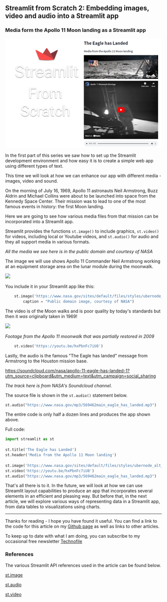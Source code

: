 ## Streamlit from Scratch 2: Embedding images, video and audio into a Streamlit app

### Media form the Apollo 11 Moon landing as a Streamlit app

![](https://github.com/alanjones2/streamlitfromscratch/raw/main/images/cover2.1.png)


In the first part of this series we saw how to set up the Streamlit development environment and how easy it is to create a simple web app using different types of text.

This time we will look at how we can enhance our app with different media - images, video and sound.

On the morning of July 16, 1969, Apollo 11 astronauts Neil Armstrong, Buzz Aldrin and Michael Collins were about to be launched into space from the Kennedy Space Center. Their mission was to lead to one of the most famous events in history: the first Moon landing.

Here we are going to see how various media files from that mission can be incorporated into a Streamlit app.

Streamlit provides the functions ``st.image()`` to include graphics, ``st.video()`` for videos, including local or Youtube videos, and ``st.audio()`` for audio and they all support media in various formats.

_All the media we see here is in the public domain and courtesy of NASA_

The image we will use shows Apollo 11 Commander Neil Armstrong working at an equipment storage area on the lunar module during the moonwalk.

![](https://www.nasa.gov/sites/default/files/styles/ubernode_alt_horiz/public/images/464487main_AS11-40-5886_full.jpg)



You include it in your Streamlit app like this:
```` Python
    st.image('https://www.nasa.gov/sites/default/files/styles/ubernode_alt_horiz/public/images/464487main_AS11-40-5886_full.jpg',
        caption = "Public domain image, courtesy of NASA")
````

The video is of the Moon walks and is poor quality by today's standards but then it _was_ originally taken in 1969!

![](https://youtu.be/hxPbnFc7iU8)

_Footage from the Apollo 11 moonwalk that was partially restored in 2009_

```` Python
    st.video('https://youtu.be/hxPbnFc7iU8')
````

Lastly, the audio is the famous "The Eagle has landed" message from Armstrong to the Houston mission base.

https://soundcloud.com/nasa/apollo-11-eagle-has-landed-1?utm_source=clipboard&utm_medium=text&utm_campaign=social_sharing

_The track here is from NASA's Soundcloud channel._

The source file is shown in the ``st.audio()`` statement below.

```` Python
st.audio("https://www.nasa.gov/mp3/569462main_eagle_has_landed.mp3")
````

The entire code is only half a dozen lines and produces the app shown above.

Full code:

```` Python
import streamlit as st

st.title('The Eagle has Landed')
st.header('Media from the Apollo 11 Moon landing')

st.image('https://www.nasa.gov/sites/default/files/styles/ubernode_alt_horiz/public/images/464487main_AS11-40-5886_full.jpg')
st.video('https://youtu.be/hxPbnFc7iU8')
st.audio("https://www.nasa.gov/mp3/569462main_eagle_has_landed.mp3")
````

That's all there is to it. In the future, we will look at how we can use Streamlit layout capabilities to produce an app that incorporates several elements in an efficient and pleasing way. But before that, in the next article, we will explore various ways of representing data in a Streamlit app, from data tables to visualizations using charts.

--- 

Thanks for reading - I hope you have found it useful. You can find a link to the code for this article on my [Github page](alanjones2.github.io) as well as links to other articles.

To keep up to date with what I am doing, you can subscribe to my occasional free newsletter [Technofile](technofile.substack.com)


### References

The various Streamlit API references used in the article can be found below.

[st.image](https://docs.streamlit.io/library/api-reference/media/st.image)

[st.audio](https://docs.streamlit.io/library/api-reference/media/st.audio)

[st.video](https://docs.streamlit.io/library/api-reference/media/st.video)

